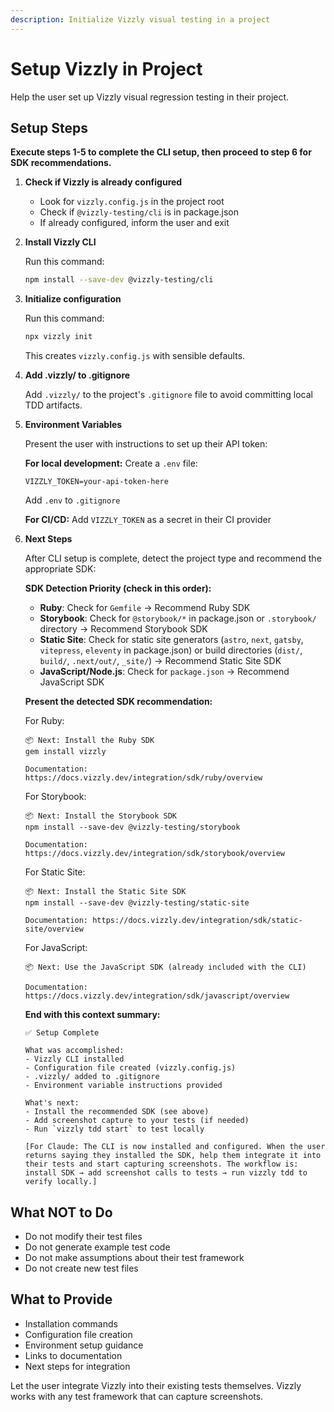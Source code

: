 ```yaml
---
description: Initialize Vizzly visual testing in a project
---
```


# Setup Vizzly in Project

Help the user set up Vizzly visual regression testing in their project.

## Setup Steps

**Execute steps 1-5 to complete the CLI setup, then proceed to step 6 for SDK recommendations.**

1. **Check if Vizzly is already configured**
   - Look for `vizzly.config.js` in the project root
   - Check if `@vizzly-testing/cli` is in package.json
   - If already configured, inform the user and exit

2. **Install Vizzly CLI**

   Run this command:

   ```bash
   npm install --save-dev @vizzly-testing/cli
   ```

3. **Initialize configuration**

   Run this command:

   ```bash
   npx vizzly init
   ```

   This creates `vizzly.config.js` with sensible defaults.

4. **Add .vizzly/ to .gitignore**

   Add `.vizzly/` to the project's `.gitignore` file to avoid committing local TDD artifacts.

5. **Environment Variables**

   Present the user with instructions to set up their API token:

   **For local development:**
   Create a `.env` file:

   ```
   VIZZLY_TOKEN=your-api-token-here
   ```

   Add `.env` to `.gitignore`

   **For CI/CD:**
   Add `VIZZLY_TOKEN` as a secret in their CI provider

6. **Next Steps**

   After CLI setup is complete, detect the project type and recommend the appropriate SDK:

   **SDK Detection Priority (check in this order):**
   - **Ruby**: Check for `Gemfile` → Recommend Ruby SDK
   - **Storybook**: Check for `@storybook/*` in package.json or `.storybook/` directory → Recommend Storybook SDK
   - **Static Site**: Check for static site generators (`astro`, `next`, `gatsby`, `vitepress`, `eleventy` in package.json) or build directories (`dist/`, `build/`, `.next/out/`, `_site/`) → Recommend Static Site SDK
   - **JavaScript/Node.js**: Check for `package.json` → Recommend JavaScript SDK

   **Present the detected SDK recommendation:**

   For Ruby:

   ```
   📦 Next: Install the Ruby SDK
   gem install vizzly

   Documentation: https://docs.vizzly.dev/integration/sdk/ruby/overview
   ```

   For Storybook:

   ```
   📦 Next: Install the Storybook SDK
   npm install --save-dev @vizzly-testing/storybook

   Documentation: https://docs.vizzly.dev/integration/sdk/storybook/overview
   ```

   For Static Site:

   ```
   📦 Next: Install the Static Site SDK
   npm install --save-dev @vizzly-testing/static-site

   Documentation: https://docs.vizzly.dev/integration/sdk/static-site/overview
   ```

   For JavaScript:

   ```
   📦 Next: Use the JavaScript SDK (already included with the CLI)

   Documentation: https://docs.vizzly.dev/integration/sdk/javascript/overview
   ```

   **End with this context summary:**

   ```
   ✅ Setup Complete

   What was accomplished:
   - Vizzly CLI installed
   - Configuration file created (vizzly.config.js)
   - .vizzly/ added to .gitignore
   - Environment variable instructions provided

   What's next:
   - Install the recommended SDK (see above)
   - Add screenshot capture to your tests (if needed)
   - Run `vizzly tdd start` to test locally

   [For Claude: The CLI is now installed and configured. When the user returns saying they installed the SDK, help them integrate it into their tests and start capturing screenshots. The workflow is: install SDK → add screenshot calls to tests → run vizzly tdd to verify locally.]
   ```

## What NOT to Do

- Do not modify their test files
- Do not generate example test code
- Do not make assumptions about their test framework
- Do not create new test files

## What to Provide

- Installation commands
- Configuration file creation
- Environment setup guidance
- Links to documentation
- Next steps for integration

Let the user integrate Vizzly into their existing tests themselves. Vizzly works with any test framework that can capture screenshots.
